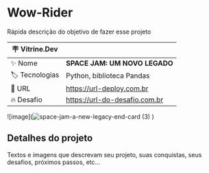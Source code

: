 # Wow-Rider

Rápida descrição do objetivo de fazer esse projeto

| :placard: Vitrine.Dev |     |
| -------------  | --- |
| :sparkles: Nome        | **SPACE JAM: UM NOVO LEGADO**
| :label: Tecnologias | Python, biblioteca Pandas   
| :rocket: URL         | https://url-deploy.com.br
| :fire: Desafio     | https://url-do-desafio.com.br
![image](![space-jam-a-new-legacy-end-card (3)](https://github.com/Wow-Rider/skills-introduction-to-github/assets/140743882/5d362d2d-c5a6-45e6-948e-9480928d301d)
)
## Detalhes do projeto

Textos e imagens que descrevam seu projeto, suas conquistas, seus desafios, próximos passos, etc...
